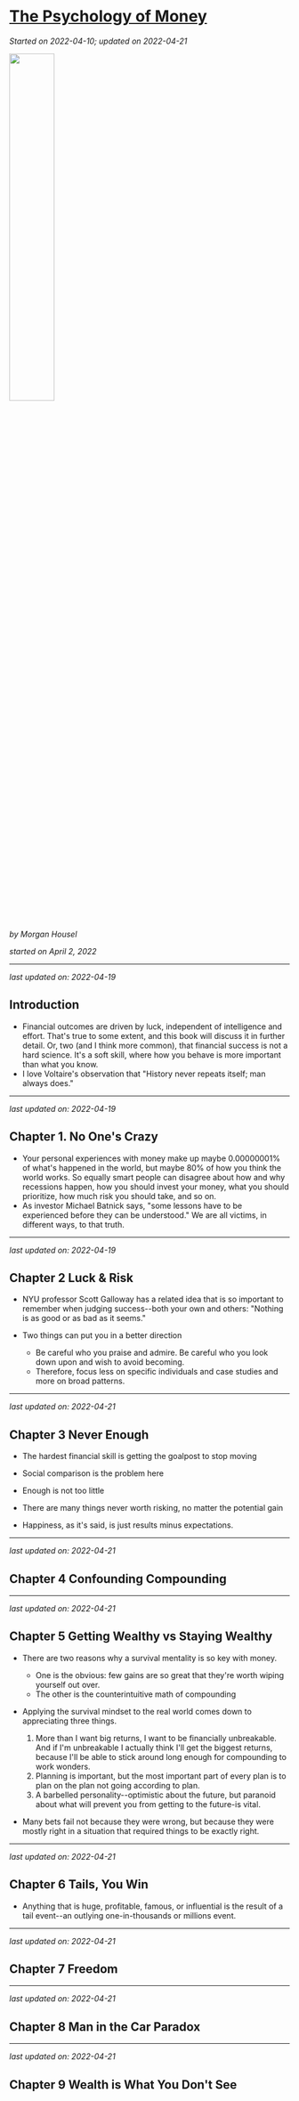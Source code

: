 # [The Psychology of Money](https://github.com/askming/Personal-reading/issues/11)

_Started on 2022-04-10; updated on 2022-04-21_

<img src="https://cdn.jsdelivr.net/gh/askming/upic@master/uPic/IXkIPn_2022_04_09.jpg" width="40%">

_by Morgan Housel_

_started on April 2, 2022_

---

_last updated on: 2022-04-19_

## Introduction

- Financial outcomes are driven by luck, independent of intelligence and effort. That's true to some extent, and this book will discuss it in further detail. Or, two (and I think more common), that financial success is not a hard science. It's a soft skill, where how you behave is more important than what you know.
- I love Voltaire's observation that "History never repeats itself; man always does."




---

_last updated on: 2022-04-19_

## Chapter 1. No One's Crazy

- Your personal experiences with money make up maybe 0.00000001% of what's happened in the world, but maybe 80% of how you think the world works. So equally smart people can disagree about how and why recessions happen, how you should invest your money, what you should prioritize, how much risk you should take, and so on.
- As investor Michael Batnick says, "some lessons have to be experienced before they can be understood." We are all victims, in different ways, to that truth.

---

_last updated on: 2022-04-19_

## Chapter 2 Luck & Risk

- NYU professor Scott Galloway has a related idea that is so important to remember when judging success--both your own and others: "Nothing is as good or as bad as it seems."

- Two things can put you in a better direction
  - Be careful who you praise and admire. Be careful who you look down upon and wish to avoid becoming.
  - Therefore, focus less on specific individuals and case studies and more on broad patterns.

---

_last updated on: 2022-04-21_

## Chapter 3 Never Enough

- The hardest financial skill is getting the goalpost to stop moving
- Social comparison is the problem here
- Enough is not too little
- There are many things never worth risking, no matter the potential gain

- Happiness, as it's said, is just results minus expectations. 

---

_last updated on: 2022-04-21_

## Chapter 4 Confounding Compounding





---

_last updated on: 2022-04-21_

## Chapter 5 Getting Wealthy vs Staying Wealthy

- There are two reasons why a survival mentality is so key with
money.
  - One is the obvious: few gains are so great that they're worth
wiping yourself out over.
  - The other is the counterintuitive math of compounding

- Applying the survival mindset to the real world comes down to
appreciating three things.
  1. More than I want big returns, I want to be financially unbreakable. And if I'm unbreakable I actually think I'll get the biggest returns, because I'll be able to stick around long enough for compounding to work wonders.
  2. Planning is important, but the most important part of every plan is to plan on the plan not going according to plan.
  3. A barbelled personality--optimistic about the future, but paranoid about what will prevent you from getting to the future-is vital.

- Many bets fail not because they were wrong, but because they
were mostly right in a situation that required things to be exactly
right.

---

_last updated on: 2022-04-21_

## Chapter 6 Tails, You Win

- Anything that is huge, profitable, famous, or influential is the result of a tail event--an outlying one-in-thousands or millions event.

---

_last updated on: 2022-04-21_

## Chapter 7 Freedom



---

_last updated on: 2022-04-21_

## Chapter 8 Man in the Car Paradox

---

_last updated on: 2022-04-21_

## Chapter 9 Wealth is What You Don't See